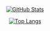 <div align="center">
  
  [![GitHub Stats](https://github-readme-stats.vercel.app/api?username=faveroo&show_icons=true&theme=dark)](https://github.com/anuraghazra/github-readme-stats)

  [![Top Langs](https://github-readme-stats.vercel.app/api/top-langs/?username=faveroo&hide=html,css&layout=compact&theme=dark)](https://github.com/anuraghazra/github-readme-stats)
</div>

